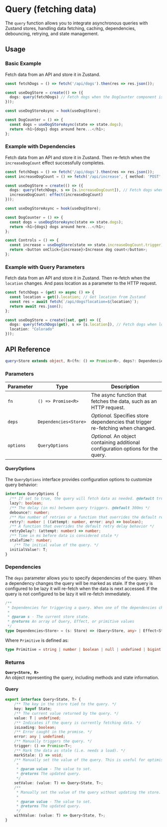 # Query (fetching data)

The `query` function allows you to integrate asynchronous queries with Zustand stores, handling data fetching, caching, dependencies, debouncing, retrying, and state management.

## Usage
### Basic Example

Fetch data from an API and store it in Zustand.

```typescript
const fetchDogs = () => fetch('/api/dogs').then(res => res.json());

const useDogStore = create(() => ({
  dogs: query(fetchDogs) // Fetch dogs when the DogCounter component is mounted
}));

const useDogStoreAsync = hook(useDogStore);

const DogCounter = () => {
  const dogs = useDogStoreAsync(state => state.dogs);
  return <h1>{dogs} dogs around here...</h1>;
};
```

### Example with Dependencies

Fetch data from an API and store it in Zustand. Then re-fetch when the `increaseDogCount` effect successfully completes.

```typescript
const fetchDogs = () => fetch('/api/dogs').then(res => res.json());
const increaseDogCount = () => fetch('/api/increase', { method: 'POST' });

const useDogStore = create(() => ({
  dogs: query(fetchDogs, s => [s.increaseDogCount]), // Fetch dogs when increaseDogCount effect completes
  increaseDogCount: effect(increaseDogCount)
}));

const useDogStoreAsync = hook(useDogStore);

const DogCounter = () => {
  const dogs = useDogStoreAsync(state => state.dogs);
  return <h1>{dogs} dogs around here...</h1>;
};

const Controls = () => {
  const increase = useDogStore(state => state.increaseDogCount.trigger);
  return <button onClick={increase}>Increase dog count</button>;
};
```

### Example with Query Parameters

Fetch data from an API and store it in Zustand. Then re-fetch when the `location` changes. And pass location as a parameter to the HTTP request.

```typescript
const fetchDogs = (get) => async () => {
  const location = get().location; // Get location from Zustand
  const res = await fetch(`/api/dogs?location=${location}`);
  return await res.json();
};

const useDogStore = create((set, get) => ({
  dogs: query(fetchDogs(get), s => [s.location]), // Fetch dogs when location changes
  location: "Colorado"
}));
```

## API Reference

```typescript
query<Store extends object, R>(fn: () => Promise<R>, deps?: Dependencies<Store>): Query<Store, R>;
```

### Parameters

| Parameter | Type | Description |
|-----------|------|-------------|
| `fn` | `() => Promise<R>` | The async function that fetches the data, such as an HTTP request. |
| `deps` | `Dependencies<Store>` | *Optional.* Specifies store dependencies that trigger re-fetching when changed. |
| `options` | `QueryOptions` | *Optional.* An object containing additional configuration options for the query. |

#### QueryOptions
The `QueryOptions` interface provides configuration options to customize query behavior:

```typescript
interface QueryOptions {
  /** If set to true, the query will fetch data as needed. @default true */
  lazy?: boolean;
  /** The delay (in ms) between query triggers. @default 300ms */
  debounce?: number;
  /** Max number of retries or a function that overrides the default retry behavior */
  retry?: number | ((attempt: number, error: any) => boolean);
  /** A function that overrides the default retry delay behavior */
  retryDelay?: (attempt: number) => number;
  /** Time in ms before data is considered stale */
  staleTime?: number;
    /** The initial value of the query. */
  initialValue?: T;
}
```

### Dependencies

The `deps` parameter allows you to specify dependencies of the query. When a dependency changes the query will be marked as stale. If the query is configured to be lazy it will re-fetch when the data is next accessed. If the query is not configured to be lazy it will re-fetch immediately.

```typescript
/**
 * Dependencies for triggering a query. When one of the dependencies changes the query will be triggered.
 *
 * @param s - The current store state.
 * @returns An array of Query, Effect, or primitive values
 */
type Dependencies<Store> = (s: Store) => (Query<Store, any> | Effect<Store, any> | Primitive)[];
```

Where `Primitive` is defined as:

```typescript
type Primitive = string | number | boolean | null | undefined | bigint | symbol;
```

### Returns

**`Query<Store, R>`**  
An object representing the query, including methods and state information.

#### Query

```typescript
export interface Query<State, T> {
    /** The key in the store tied to the query. */
    key: keyof State;
    /** The current value returned by the query. */
    value: T | undefined;
    /** Indicates if the query is currently fetching data. */
    isLoading: boolean;
    /** Error caught in the promise. */
    error: any | undefined;
    /** Manually triggers the query. */
    trigger: () => Promise<T>;
    /** Mark the data as stale (i.e. needs a load). */
    markStale: () => void;
    /** Manually set the value of the query. This is useful for optimistic updates, setting initial values, or setting values loaded in server components.
     * 
     * @param value - The value to set.
     * @returns The updated query.
     */
    setValue: (value: T) => Query<State, T>; 
    /** 
     * Manually set the value of the query without updating the store. This is useful for batch updates when you want to make changes to multiple parts of the store then do one update.
     * 
     * @param value - The value to set.
     * @returns The updated query.
     */
    withValue: (value: T) => Query<State, T>; 
}
```